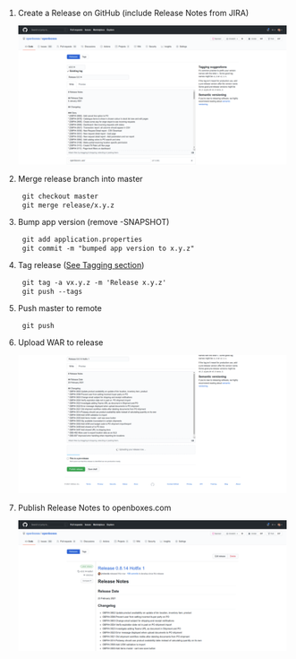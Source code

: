 1. Create a Release on GitHub (include Release Notes from JIRA)

    ![Create Release on GitHub](../../img/github-create-release.png "Create Release on GitHub")

1. Merge release branch into master

        git checkout master
        git merge release/x.y.z

1. Bump app version (remove -SNAPSHOT)

        git add application.properties
        git commit -m "bumped app version to x.y.z"
        
1. Tag release ([See Tagging section](http://docs.openboxes.com/en/latest/developer-guide/tagging/))
   
        git tag -a vx.y.z -m 'Release x.y.z' 
        git push --tags

1. Push master to remote

        git push

1. Upload WAR to release 

    ![Download latest WAR](../../img/github-upload-latest-war-to-release-details.png)


1. Publish Release Notes to openboxes.com

    ![Publish Release](../../img/github-publish-release.png)
